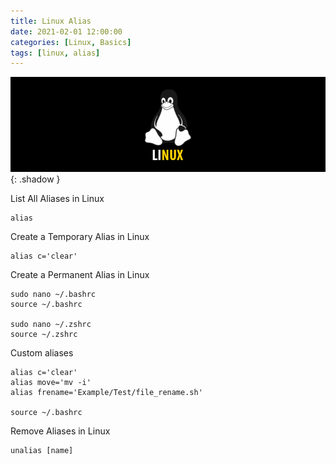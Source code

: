 ```yaml
---
title: Linux Alias
date: 2021-02-01 12:00:00
categories: [Linux, Basics]
tags: [linux, alias]
---
```

<script defer data-domain="senad-d.github.io" src="https://plus.seki.ink/js/script.js"></script>

![](https://github.com/senad-d/senad-d.github.io/blob/main/_media/images/linux-banner.png?raw=true){: .shadow }

List All Aliases in Linux
```shell
alias
```

Create a Temporary Alias in Linux
```shell
alias c='clear'
```
 
Create a Permanent Alias in Linux
```shell
sudo nano ~/.bashrc
source ~/.bashrc

sudo nano ~/.zshrc
source ~/.zshrc
```
 
Custom aliases
```shell
alias c='clear'
alias move='mv -i'
alias frename='Example/Test/file_rename.sh'

source ~/.bashrc
```

Remove Aliases in Linux
```shell
unalias [name]
```